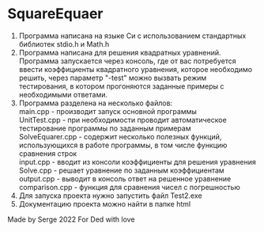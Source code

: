 # SquareEquaer

1. Программа написана на языке Си c использованием стандартных библиотек stdio.h и Math.h
2. Программа написана для решения квадратных уравнений. Программа запускается через консоль, где от вас потребуется ввести коэффициенты квадратного уравнения, которое необходимо решить, через параметр "-test" можно вызвать режим тестирования, в котором прогоняются заданные примеры с необходимыми ответами.
3. Программа разделена на несколько файлов:   
  main.cpp - производит запуск основной программы   
  UnitTest.cpp - при необходимости проводит автоматическое тестирование программы по заданным примерам  
  SolveEquarer.cpp - содержит несколько полезных функций, использующихся в работе программы, в том числе функцию сравнения строк  
  input.cpp - вводит из консоли коэффициенты для решения уравнения  
  Solve.cpp - решает уравнение по заданным коэффициентам  
  output.cpp - выводит в консоль ответ на решенное уравнение  
  comparison.cpp - функция для сравнения чисел с погрешностью  
4. Для запуска проекта нужно запустить файл Test2.exe
5. Документацию проекта можно найти в папке html

Made by Serge 2022
For Ded with love
